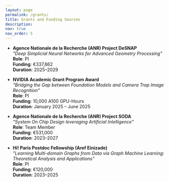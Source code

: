 ```yaml
---
layout: page
permalink: /grants/
title: Grants and Funding Sources
description:
nav: true
nav_order: 5
---
```


- **Agence Nationale de la Recherche (ANR) Project DeSNAP**  
  *"Deep Simplicial Neural Networks for Advanced Geometry Processing"*  
  **Role**: PI  
  **Funding**: €337,862  
  **Duration**: 2025–2029  


- **NVIDIA Academic Grant Program Award**  
  *"Bridging the Gap between Foundation Models and Camera Trap Image Recognition"*  
  **Role**: PI  
  **Funding**: 10,000 A100 GPU-Hours  
  **Duration**: January 2025 – June 2025  


- **Agence Nationale de la Recherche (ANR) Project SODA**  
  *"System On Chip Design leveraging Artificial Intelligence"*  
  **Role**: Team Member  
  **Funding**: €531,000  
  **Duration**: 2023–2027  


- **Hi! Paris Postdoc Fellowship (Aref Einizade)**  
  *"Learning Multi-domain Graphs from Data via Graph Machine Learning: Theoretical Analysis and Applications"*  
  **Role**: PI  
  **Funding**: €120,000  
  **Duration**: 2023–2025  